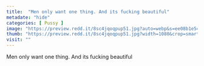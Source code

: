 ```yaml
---
title:  "Men only want one thing. And its fucking beautiful"
metadate: "hide"
categories: [ Pussy ]
image: "https://preview.redd.it/8sc4jqoqpup51.jpg?auto=webp&s=ee08b1e54b87c05714940f8567fa047f228dd272"
thumb: "https://preview.redd.it/8sc4jqoqpup51.jpg?width=1080&crop=smart&auto=webp&s=73843ad61aabfafac6257ac4ea8858a6466f9d63"
visit: ""
---
```

Men only want one thing. And its fucking beautiful
